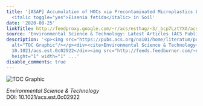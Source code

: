 ```yaml
---
title: '[ASAP] Accumulation of HOCs via Precontaminated Microplastics by Earthworm
  <italic toggle="yes">Eisenia fetida</italic> in Soil'
date: '2020-08-25'
linkTitle: http://feedproxy.google.com/~r/acs/esthag/~3/_bcp7LztYXA/acs.est.0c02922
source: 'Environmental Science & Technology: Latest Articles (ACS Publications)'
description: '<p><img src="https://pubs.acs.org/na101/home/literatum/publisher/achs/journals/content/esthag/0/esthag.ahead-of-print/acs.est.0c02922/20200825/images/medium/es0c02922_0007.gif"
  alt="TOC Graphic"/></p><div><cite>Environmental Science & Technology</cite></div><div>DOI:
  10.1021/acs.est.0c02922</div><img src="http://feeds.feedburner.com/~r/acs/esthag/~4/_bcp7LztYXA"
  height="1" width="1" ...'
disable_comments: true
---
```

<p><img src="https://pubs.acs.org/na101/home/literatum/publisher/achs/journals/content/esthag/0/esthag.ahead-of-print/acs.est.0c02922/20200825/images/medium/es0c02922_0007.gif" alt="TOC Graphic"/></p><div><cite>Environmental Science & Technology</cite></div><div>DOI: 10.1021/acs.est.0c02922</div><img src="http://feeds.feedburner.com/~r/acs/esthag/~4/_bcp7LztYXA" height="1" width="1" ...
